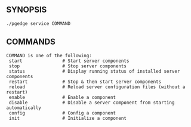 ## SYNOPSIS
    ./pgedge service COMMAND
 
## COMMANDS
    COMMAND is one of the following:
     start               # Start server components
     stop                # Stop server components
     status              # Display running status of installed server components
     restart             # Stop & then start server components
     reload              # Reload server configuration files (without a restart)
     enable              # Enable a component
     disable             # Disable a server component from starting automatically
     config              # Config a component
     init                # Initialize a component
